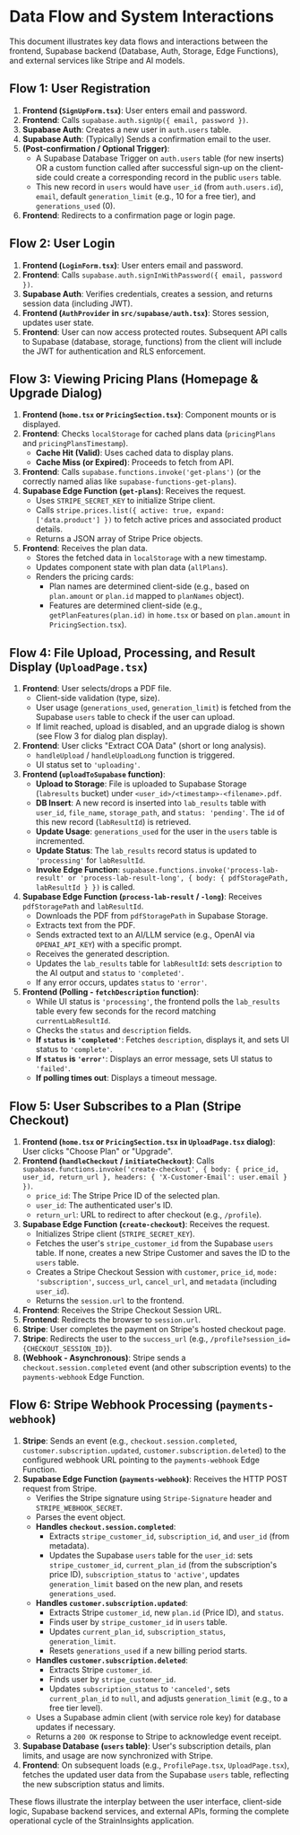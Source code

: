 # Data Flow and System Interactions

This document illustrates key data flows and interactions between the frontend, Supabase backend (Database, Auth, Storage, Edge Functions), and external services like Stripe and AI models.

## Flow 1: User Registration

1.  **Frontend (`SignUpForm.tsx`)**: User enters email and password.
2.  **Frontend**: Calls `supabase.auth.signUp({ email, password })`.
3.  **Supabase Auth**: Creates a new user in `auth.users` table.
4.  **Supabase Auth**: (Typically) Sends a confirmation email to the user.
5.  **(Post-confirmation / Optional Trigger)**:
    *   A Supabase Database Trigger on `auth.users` table (for new inserts) OR a custom function called after successful sign-up on the client-side could create a corresponding record in the public `users` table.
    *   This new record in `users` would have `user_id` (from `auth.users.id`), `email`, default `generation_limit` (e.g., 10 for a free tier), and `generations_used` (0).
6.  **Frontend**: Redirects to a confirmation page or login page.

## Flow 2: User Login

1.  **Frontend (`LoginForm.tsx`)**: User enters email and password.
2.  **Frontend**: Calls `supabase.auth.signInWithPassword({ email, password })`.
3.  **Supabase Auth**: Verifies credentials, creates a session, and returns session data (including JWT).
4.  **Frontend (`AuthProvider` in `src/supabase/auth.tsx`)**: Stores session, updates user state.
5.  **Frontend**: User can now access protected routes. Subsequent API calls to Supabase (database, storage, functions) from the client will include the JWT for authentication and RLS enforcement.

## Flow 3: Viewing Pricing Plans (Homepage & Upgrade Dialog)

1.  **Frontend (`home.tsx` or `PricingSection.tsx`)**: Component mounts or is displayed.
2.  **Frontend**: Checks `localStorage` for cached plans data (`pricingPlans` and `pricingPlansTimestamp`).
    *   **Cache Hit (Valid)**: Uses cached data to display plans.
    *   **Cache Miss (or Expired)**: Proceeds to fetch from API.
3.  **Frontend**: Calls `supabase.functions.invoke('get-plans')` (or the correctly named alias like `supabase-functions-get-plans`).
4.  **Supabase Edge Function (`get-plans`)**: Receives the request.
    *   Uses `STRIPE_SECRET_KEY` to initialize Stripe client.
    *   Calls `stripe.prices.list({ active: true, expand: ['data.product'] })` to fetch active prices and associated product details.
    *   Returns a JSON array of Stripe Price objects.
5.  **Frontend**: Receives the plan data.
    *   Stores the fetched data in `localStorage` with a new timestamp.
    *   Updates component state with plan data (`allPlans`).
    *   Renders the pricing cards:
        *   Plan names are determined client-side (e.g., based on `plan.amount` or `plan.id` mapped to `planNames` object).
        *   Features are determined client-side (e.g., `getPlanFeatures(plan.id)` in `home.tsx` or based on `plan.amount` in `PricingSection.tsx`).

## Flow 4: File Upload, Processing, and Result Display (`UploadPage.tsx`)

1.  **Frontend**: User selects/drops a PDF file.
    *   Client-side validation (type, size).
    *   User usage (`generations_used`, `generation_limit`) is fetched from the Supabase `users` table to check if the user can upload.
    *   If limit reached, upload is disabled, and an upgrade dialog is shown (see Flow 3 for dialog plan display).
2.  **Frontend**: User clicks "Extract COA Data" (short or long analysis).
    *   `handleUpload` / `handleUploadLong` function is triggered.
    *   UI status set to `'uploading'`.
3.  **Frontend (`uploadToSupabase` function)**:
    *   **Upload to Storage**: File is uploaded to Supabase Storage (`labresults` bucket) under `<user_id>/<timestamp>-<filename>.pdf`.
    *   **DB Insert**: A new record is inserted into `lab_results` table with `user_id`, `file_name`, `storage_path`, and `status: 'pending'`.
The `id` of this new record (`labResultId`) is retrieved.
    *   **Update Usage**: `generations_used` for the user in the `users` table is incremented.
    *   **Update Status**: The `lab_results` record status is updated to `'processing'` for `labResultId`.
    *   **Invoke Edge Function**: `supabase.functions.invoke('process-lab-result' or 'process-lab-result-long', { body: { pdfStoragePath, labResultId } })` is called.
4.  **Supabase Edge Function (`process-lab-result` / `-long`)**: Receives `pdfStoragePath` and `labResultId`.
    *   Downloads the PDF from `pdfStoragePath` in Supabase Storage.
    *   Extracts text from the PDF.
    *   Sends extracted text to an AI/LLM service (e.g., OpenAI via `OPENAI_API_KEY`) with a specific prompt.
    *   Receives the generated description.
    *   Updates the `lab_results` table for `labResultId`: sets `description` to the AI output and `status` to `'completed'`.
    *   If any error occurs, updates `status` to `'error'`.
5.  **Frontend (Polling - `fetchDescription` function)**:
    *   While UI status is `'processing'`, the frontend polls the `lab_results` table every few seconds for the record matching `currentLabResultId`.
    *   Checks the `status` and `description` fields.
    *   **If `status` is `'completed'`**: Fetches `description`, displays it, and sets UI status to `'complete'`.
    *   **If `status` is `'error'`**: Displays an error message, sets UI status to `'failed'`.
    *   **If polling times out**: Displays a timeout message.

## Flow 5: User Subscribes to a Plan (Stripe Checkout)

1.  **Frontend (`home.tsx` or `PricingSection.tsx` in `UploadPage.tsx` dialog)**: User clicks "Choose Plan" or "Upgrade".
2.  **Frontend (`handleCheckout` / `initiateCheckout`)**: Calls `supabase.functions.invoke('create-checkout', { body: { price_id, user_id, return_url }, headers: { 'X-Customer-Email': user.email } })`.
    *   `price_id`: The Stripe Price ID of the selected plan.
    *   `user_id`: The authenticated user's ID.
    *   `return_url`: URL to redirect to after checkout (e.g., `/profile`).
3.  **Supabase Edge Function (`create-checkout`)**: Receives the request.
    *   Initializes Stripe client (`STRIPE_SECRET_KEY`).
    *   Fetches the user's `stripe_customer_id` from the Supabase `users` table. If none, creates a new Stripe Customer and saves the ID to the `users` table.
    *   Creates a Stripe Checkout Session with `customer`, `price_id`, `mode: 'subscription'`, `success_url`, `cancel_url`, and `metadata` (including `user_id`).
    *   Returns the `session.url` to the frontend.
4.  **Frontend**: Receives the Stripe Checkout Session URL.
5.  **Frontend**: Redirects the browser to `session.url`.
6.  **Stripe**: User completes the payment on Stripe's hosted checkout page.
7.  **Stripe**: Redirects the user to the `success_url` (e.g., `/profile?session_id={CHECKOUT_SESSION_ID}`).
8.  **(Webhook - Asynchronous)**: Stripe sends a `checkout.session.completed` event (and other subscription events) to the `payments-webhook` Edge Function.

## Flow 6: Stripe Webhook Processing (`payments-webhook`)

1.  **Stripe**: Sends an event (e.g., `checkout.session.completed`, `customer.subscription.updated`, `customer.subscription.deleted`) to the configured webhook URL pointing to the `payments-webhook` Edge Function.
2.  **Supabase Edge Function (`payments-webhook`)**: Receives the HTTP POST request from Stripe.
    *   Verifies the Stripe signature using `Stripe-Signature` header and `STRIPE_WEBHOOK_SECRET`.
    *   Parses the event object.
    *   **Handles `checkout.session.completed`**:
        *   Extracts `stripe_customer_id`, `subscription_id`, and `user_id` (from metadata).
        *   Updates the Supabase `users` table for the `user_id`: sets `stripe_customer_id`, `current_plan_id` (from the subscription's price ID), `subscription_status` to `'active'`, updates `generation_limit` based on the new plan, and resets `generations_used`.
    *   **Handles `customer.subscription.updated`**:
        *   Extracts Stripe `customer_id`, new `plan.id` (Price ID), and `status`.
        *   Finds user by `stripe_customer_id` in `users` table.
        *   Updates `current_plan_id`, `subscription_status`, `generation_limit`.
        *   Resets `generations_used` if a new billing period starts.
    *   **Handles `customer.subscription.deleted`**:
        *   Extracts Stripe `customer_id`.
        *   Finds user by `stripe_customer_id`.
        *   Updates `subscription_status` to `'canceled'`, sets `current_plan_id` to `null`, and adjusts `generation_limit` (e.g., to a free tier level).
    *   Uses a Supabase admin client (with service role key) for database updates if necessary.
    *   Returns a `200 OK` response to Stripe to acknowledge event receipt.
3.  **Supabase Database (`users` table)**: User's subscription details, plan limits, and usage are now synchronized with Stripe.
4.  **Frontend**: On subsequent loads (e.g., `ProfilePage.tsx`, `UploadPage.tsx`), fetches the updated user data from the Supabase `users` table, reflecting the new subscription status and limits.

These flows illustrate the interplay between the user interface, client-side logic, Supabase backend services, and external APIs, forming the complete operational cycle of the StrainInsights application. 